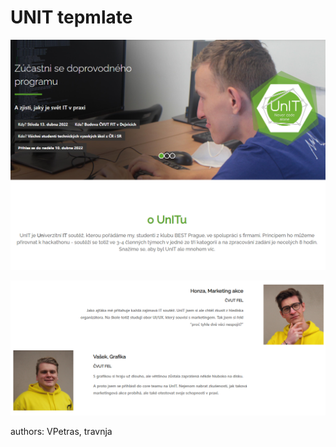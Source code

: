 # **UNIT tepmlate**

![image](./readme_files/Main.png)

![image](./readme_files/Organisers.png)

authors: VPetras, travnja

